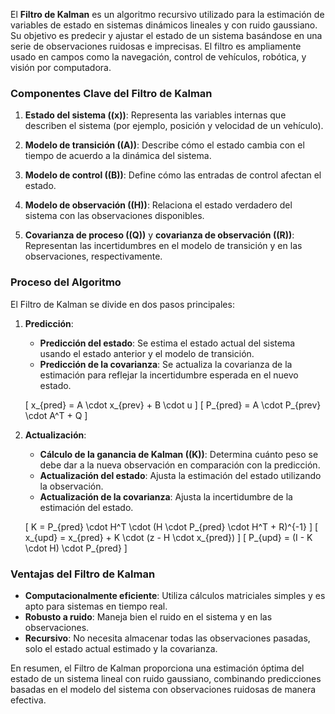 El **Filtro de Kalman** es un algoritmo recursivo utilizado para la estimación de variables de estado en sistemas dinámicos lineales y con ruido gaussiano. Su objetivo es predecir y ajustar el estado de un sistema basándose en una serie de observaciones ruidosas e imprecisas. El filtro es ampliamente usado en campos como la navegación, control de vehículos, robótica, y visión por computadora.

### Componentes Clave del Filtro de Kalman

1. **Estado del sistema (\(x\))**: Representa las variables internas que describen el sistema (por ejemplo, posición y velocidad de un vehículo).
   
2. **Modelo de transición (\(A\))**: Describe cómo el estado cambia con el tiempo de acuerdo a la dinámica del sistema.

3. **Modelo de control (\(B\))**: Define cómo las entradas de control afectan el estado.

4. **Modelo de observación (\(H\))**: Relaciona el estado verdadero del sistema con las observaciones disponibles.

5. **Covarianza de proceso (\(Q\))** y **covarianza de observación (\(R\))**: Representan las incertidumbres en el modelo de transición y en las observaciones, respectivamente.

### Proceso del Algoritmo

El Filtro de Kalman se divide en dos pasos principales:

1. **Predicción**:
   - **Predicción del estado**: Se estima el estado actual del sistema usando el estado anterior y el modelo de transición.
   - **Predicción de la covarianza**: Se actualiza la covarianza de la estimación para reflejar la incertidumbre esperada en el nuevo estado.

   \[
   x_{pred} = A \cdot x_{prev} + B \cdot u
   \]
   \[
   P_{pred} = A \cdot P_{prev} \cdot A^T + Q
   \]

2. **Actualización**:
   - **Cálculo de la ganancia de Kalman (\(K\))**: Determina cuánto peso se debe dar a la nueva observación en comparación con la predicción.
   - **Actualización del estado**: Ajusta la estimación del estado utilizando la observación.
   - **Actualización de la covarianza**: Ajusta la incertidumbre de la estimación del estado.

   \[
   K = P_{pred} \cdot H^T \cdot (H \cdot P_{pred} \cdot H^T + R)^{-1}
   \]
   \[
   x_{upd} = x_{pred} + K \cdot (z - H \cdot x_{pred})
   \]
   \[
   P_{upd} = (I - K \cdot H) \cdot P_{pred}
   \]

### Ventajas del Filtro de Kalman

- **Computacionalmente eficiente**: Utiliza cálculos matriciales simples y es apto para sistemas en tiempo real.
- **Robusto a ruido**: Maneja bien el ruido en el sistema y en las observaciones.
- **Recursivo**: No necesita almacenar todas las observaciones pasadas, solo el estado actual estimado y la covarianza.

En resumen, el Filtro de Kalman proporciona una estimación óptima del estado de un sistema lineal con ruido gaussiano, combinando predicciones basadas en el modelo del sistema con observaciones ruidosas de manera efectiva.
